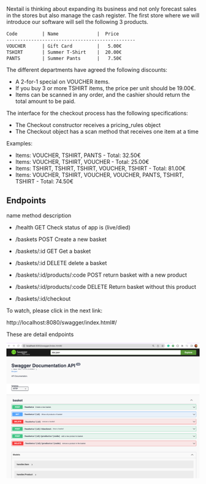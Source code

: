 Nextail is thinking about expanding its business and not only forecast sales in the stores but
also manage the cash register. The first store where we will introduce our software will sell the
following 3 products.
```
Code         | Name              |  Price
-----------------------------------------------
VOUCHER      | Gift Card         |   5.00€
TSHIRT       | Summer T-Shirt    |  20.00€
PANTS        | Summer Pants      |   7.50€
```

The different departments have agreed the following discounts:

* A 2-for-1 special on VOUCHER items. 
* If you buy 3 or more TSHIRT items, the price per unit should be 19.00€. 
* Items can be scanned in any order, and the cashier should return the total amount to be
paid.

The interface for the checkout process has the following specifications:

* The Checkout constructor receives a pricing_rules object 
* The Checkout object has a scan method that receives one item at a time



Examples:

* Items: VOUCHER, TSHIRT, PANTS - Total: 32.50€ 
* Items: VOUCHER, TSHIRT, VOUCHER - Total: 25.00€ 
* Items: TSHIRT, TSHIRT, TSHIRT, VOUCHER, TSHIRT - Total: 81.00€ 
* Items: VOUCHER, TSHIRT, VOUCHER, VOUCHER, PANTS, TSHIRT, TSHIRT - Total:
74.50€

## Endpoints

name                                   method          description
- /health                              GET             Check status of app is (live/died)

- /baskets                             POST            Create a new basket
- /baskets/:id                         GET             Get a basket
- /baskets/:id                         DELETE          delete a basket

- /baskets/:id/products/:code          POST            return basket with a new product

- /baskets/:id/products/:code          DELETE          Return basket without this product

- /baskets/:id/checkout   

To watch, please click in the next link:

http://localhost:8080/swagger/index.html#/

These are detail endpoints

![diagram](cmd/docs/img.png)
